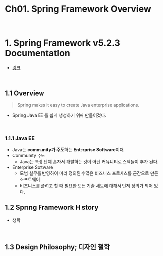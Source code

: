 # Ch01. Spring Framework Overview

<br>

# 1. Spring Framework v5.2.3 Documentation

- [링크](<https://docs.spring.io/spring/docs/5.2.3.RELEASE/spring-framework-reference/>)

<br>

## 1.1 Overview

> Spring makes it easy to create Java enterprise applications.

- Spring Java EE 를 쉽게 생성하기 위해 만들어졌다.

<br>

### 1.1.1 Java EE

- Java는  **community가 주도**하는  **Enterprise Software**이다.
- Community 주도
  - Java는 특정 단체 혼자서 개발하는 것이 아닌 커뮤니티로 스펙들이 추가 된다.
- Enterprise Software
  - 모범 실무를 반영하여 미리 정의된 수많은 비즈니스 프로세스를 근간으로 만든 소프트웨어
  - 비즈니스를 풀려고 할 때 필요한 모든 기술 세트에 대해서 먼저 정의가 되어 있다.



## 1.2 Spring Framework History

- 생략

<br>

## 1.3 Design Philosophy; 디자인 철학

<br>

 